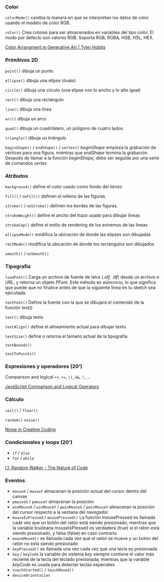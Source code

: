 ### Color

`colorMode()` cambia la manera en que se interpretan los datos de color usando el modelo de color RGB.

`color()` Crea colores para ser almacenados en variables del tipo color. El modo por defecto son valores RGB. Soporta RGB, RGBA, HSB, HSL, HEX.

[Color Arrangment in Generative Art | Tyler Hobbs](https://www.tylerxhobbs.com/words/color-arrangment-in-generative-art)

### Primitivos 2D

`point()` dibuja un punto

`ellipse()` dibuja una elipse (óvalo)

`circle()` dibuja una círculo (una elipse con lo ancho y lo alto igual)

 `rect()` dibuja una rectángulo

`line()` dibuja una línea

`arc()` dibuja un arco

`quad()` dibuja un cuadrilátero, un polígono de cuatro lados

`triangle()` dibuja un triángulo

`beginShape()` / `endShape()` / `vertex()` *beginShape* empieza la grabación de vértices para una figura, mientras que *endShape* termina la grabación. Después de llamar a la función *beginShape*, debe ser seguida por una serie de comandos *vertex*.

### Atributos

`background()` define el color usado como fondo del lienzo

`fill()` / `noFill()` definen el relleno de las figuras.

`stroke()` / `noStroke()` definen los bordes de las figuras.

`strokeWeight()` define el ancho del trazo usado para dibujar líneas

`strokeCap()` define el estilo de rendering de los extremos de las líneas

`ellipseMode()`  modifica la ubicación de donde las elipses son dibujadas

`rectMode()` modifica la ubicación de donde los rectángulos son dibujados

`smooth()` / `noSmooth()`

### Tipografia

`loadFont()` Carga un archivo de fuente de letra (*.otf, .ttf*) desde un archivo o URL, y retorna un objeto *PFont*. Este método es asíncrono, lo que significa que puede que no finalice antes de que la siguiente línea en tu sketch sea ejecutada.

`textFont()` Define la fuente con la que se dibujará el contenido de la función *text()*

`text()` dibuja texto

`textAlign()` define el alineamiento actual para dibujar texto. 

`textSize()` define o retorna el tamaño actual de la tipografía.

`textBounds()`

`textToPoints()` 

### Expresiones y operadores (20’)

Comparison and logical `++`, `+=`, `||`, `&&`, `!`, …

[JavaScript Comparison and Logical Operators](https://www.w3schools.com/js/js_comparisons.asp)

### Cálculo

`ceil()` / `floor()` 

`random()`  `noise()`

[Noise in Creative Coding](https://varun.ca/noise/)

### Condicionales y loops (20’)

- `if` / `else`
- `for` / `while`

[I.1: Random Walker - The Nature of Code](https://www.youtube.com/watch?v=rqecAdEGW6I)

### Eventos

- `mouseX` / `mouseY` almacenan la posición actual del cursor dentro del canvas
- `pmouseX` / `pmouseY` almacenan la posición
- `winMouseX` / `winMouseY` / `pwinMouseX` / `pwinMouseY` almacenan la posición del cursor respecto a la ventana del navegador
- `mouseIsPressed` / `mousePressed()` La función mousePressed es llamada cada vez que un botón del ratón está siendo presionado, mientras que la variable booleana mouseIsPressed es verdadera (true) si el ratón está siendo presionado, y falsa (false) en caso contrario.
- `mouseMoved()` es llamada cada vez que el ratón se mueve y un botón del ratón no está siendo presionado
- `keyPressed()` es llamada una vez cada vez que una tecla es presionada
- `key` / `keyCode` la variable de sistema *key* siempre contiene el valor más reciente de la tecla del teclado presionada, mientras que la variable *keyCode* es usada para detectar teclas especiales
- `touchStarted()` / `touchMoved()`
- `deviceOrientation`